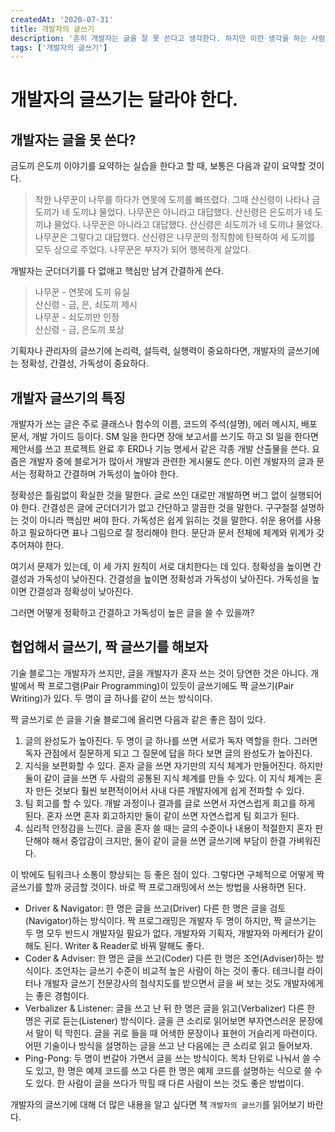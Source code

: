 ```yaml
---
createdAt: '2020-07-31'
title: 개발자의 글쓰기
description: '흔히 개발자는 글을 잘 못 쓴다고 생각한다. 하지만 이런 생각을 하는 사람들은 보통 기획자나 관리자이다. 그들이 주로 보는 기획서나 전략 보고서 같은 글을 개발자에게 요구하면 당연히 개발자는 글을 잘 못 쓸 수밖에 없다. 개발자는 프로그램 안에서 글을 쓰거나 개발 완료 후 결과서나 산출물을 주로 쓴다. 이런 글을 쓰는 방식은 기획서나 전략보고서에서 글을 쓰는 방식과 다르다.'
tags: ['개발자의 글쓰기']
---
```


# 개발자의 글쓰기는 달라야 한다.

## 개발자는 글을 못 쓴다?
금도끼 은도끼 이야기를 요약하는 실습을 한다고 할 때, 보통은 다음과 같이 요약할 것이다.

> 착한 나무꾼이 나무를 하다가 연못에 도끼를 빠뜨렸다. 그때 산신령이 나타나 금도끼가 네 도끼냐 물었다. 나무꾼은 아니라고 대답했다. 산신령은 은도끼가 네 도끼냐 물었다. 나무꾼은 아니라고 대답했다. 산신령은 쇠도끼가 네 도끼냐 물었다. 나무꾼은 그렇다고 대답했다. 산신령은 나무꾼의 정직함에 탄복하여 세 도끼를 모두 상으로 주었다. 나무꾼은 부자가 되어 행복하게 살았다.

개발자는 군더더기를 다 없애고 핵심만 남겨 간결하게 쓴다.

> 나무꾼 - 연못에 도끼 유실<br/>
> 산신령 - 금, 은, 쇠도끼 제시<br/>
> 나무꾼 - 쇠도끼만 인정<br/>
> 산신령 - 금, 은도끼 포상

기획자나 관리자의 글쓰기에 논리력, 설득력, 실행력이 중요하다면, 개발자의 글쓰기에는 정확성, 간결성, 가독성이 중요하다.

## 개발자 글쓰기의 특징
개발자가 쓰는 글은 주로 클래스나 함수의 이름, 코드의 주석(설명), 에러 메시지, 배포 문서, 개발 가이드 등이다. SM 일을 한다면 장애 보고서를 쓰기도 하고 SI 일을 한다면 제안서를 쓰고 프로젝트 완료 후 ERD나 기능 명세서 같은 각종 개발 산출물을 쓴다.
요즘은 개발자 중에 블로거가 많아서 개발과 관련한 게시물도 쓴다. 이런 개발자의 글과 문서는 정확하고 간결하며 가독성이 높아야 한다.

정확성은 틀림없이 확실한 것을 말한다. 글로 쓰인 대로만 개발하면 버그 없이 실행되어야 한다.
간결성은 글에 군더더기가 없고 간단하고 깔끔한 것을 말한다. 구구절절 설명하는 것이 아니라 핵심만 써야 한다.
가독성은 쉽게 읽히는 것을 말한다. 쉬운 용어를 사용하고 필요하다면 표나 그림으로 잘 정리해야 한다. 문단과 문서 전체에 체계와 위계가 갖추어져야 한다.

여기서 문제가 있는데, 이 세 가지 원칙이 서로 대치한다는 데 있다. 정확성을 높이면 간결성과 가독성이 낮아진다. 간결성을 높이면 정확성과 가독성이 낮아진다. 가독성을 높이면 간결성과 정확성이 낮아진다.

그러면 어떻게 정확하고 간결하고 가독성이 높은 글을 쓸 수 있을까?

## 협업해서 글쓰기, 짝 글쓰기를 해보자
기술 블로그는 개발자가 쓰지만, 글을 개발자가 혼자 쓰는 것이 당연한 것은 아니다. 개발에서 짝 프로그램(Pair Programming)이 있듯이 글쓰기에도 짝 글쓰기(Pair Writing)가 있다. 두 명이 글 하나를 같이 쓰는 방식이다.

짝 글쓰기로 쓴 글을 기술 블로그에 올리면 다음과 같은 좋은 점이 있다.

1. 글의 완성도가 높아진다. 두 명이 글 하나를 쓰면 서로가 독자 역할을 한다. 그러면 독자 관점에서 질문하게 되고 그 질문에 답을 하다 보면 글의 완성도가 높아진다.
2. 지식을 보편화할 수 있다. 혼자 글을 쓰면 자기만의 지식 체계가 만들어진다. 하지만 둘이 같이 글을 쓰면 두 사람의 공통된 지식 체계를 만들 수 있다. 이 지식 체계는 혼자 만든 것보다 훨씬 보편적이어서 사내 다른 개발자에게 쉽게 전파할 수 있다.
3. 팀 회고를 할 수 있다. 개발 과정이나 결과를 글로 쓰면서 자연스럽게 회고를 하게 된다. 혼자 쓰면 혼자 회고하지만 둘이 같이 쓰면 자연스럽게 팀 회고가 된다.
4. 심리적 안정감을 느낀다. 글을 혼자 쓸 때는 글의 수준이나 내용이 적절한지 혼자 판단해야 해서 중압감이 크지만, 둘이 같이 글을 쓰면 글쓰기에 부담이 한결 가벼워진다.

이 밖에도 팀워크나 소통이 향상되는 등 좋은 점이 있다. 그렇다면 구체적으로 어떻게 짝 글쓰기를 할까 궁금할 것이다. 바로 짝 프로그래밍에서 쓰는 방법을 사용하면 된다.

- Driver & Navigator: 한 명은 글을 쓰고(Driver) 다른 한 명은 글을 검토(Navigator)하는 방식이다. 짝 프로그래밍은 개발자 두 명이 하지만, 짝 글쓰기는 두 명 모두 반드시 개발자일 필요가 없다. 개발자와 기획자, 개발자와 마케터가 같이 해도 된다. Writer & Reader로 바꿔 말해도 좋다.
- Coder & Adviser: 한 명은 글을 쓰고(Coder) 다른 한 명은 조언(Adviser)하는 방식이다. 조언자는 글쓰기 수준이 비교적 높은 사람이 하는 것이 좋다. 테크니컬 라이터나 개발자 글쓰기 전문강사의 첨삭지도를 받으면서 글을 써 보는 것도 개발자에게는 좋은 경험이다.
- Verbalizer & Listener: 글을 쓰고 난 뒤 한 명은 글을 읽고(Verbalizer) 다른 한 명은 귀로 듣는(Listener) 방식이다. 글을 큰 소리로 읽어보면 부자연스러운 문장에서 말이 턱 막힌다. 글을 귀로 들을 때 어색한 문장이나 표현이 거슬리게 마련이다. 어떤 기술이나 방식을 설명하는 글을 쓰고 난 다음에는 큰 소리로 읽고 들어보자.
- Ping-Pong: 두 명이 번갈아 가면서 글을 쓰는 방식이다. 목차 단위로 나눠서 쓸 수도 있고, 한 명은 예제 코드를 쓰고 다른 한 명은 예제 코드를 설명하는 식으로 쓸 수도 있다. 한 사람이 글을 쓰다가 막힐 때 다른 사람이 쓰는 것도 좋은 방법이다.

개발자의 글쓰기에 대해 더 많은 내용을 알고 싶다면 책 `개발자의 글쓰기`를 읽어보기 바란다.
